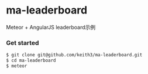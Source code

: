 # ma-leaderboard
Meteor + AngularJS leaderboard示例

### Get started
```bash
$ git clone git@github.com/keith3/ma-leaderboard.git
$ cd ma-leaderboard
$ meteor 
```
